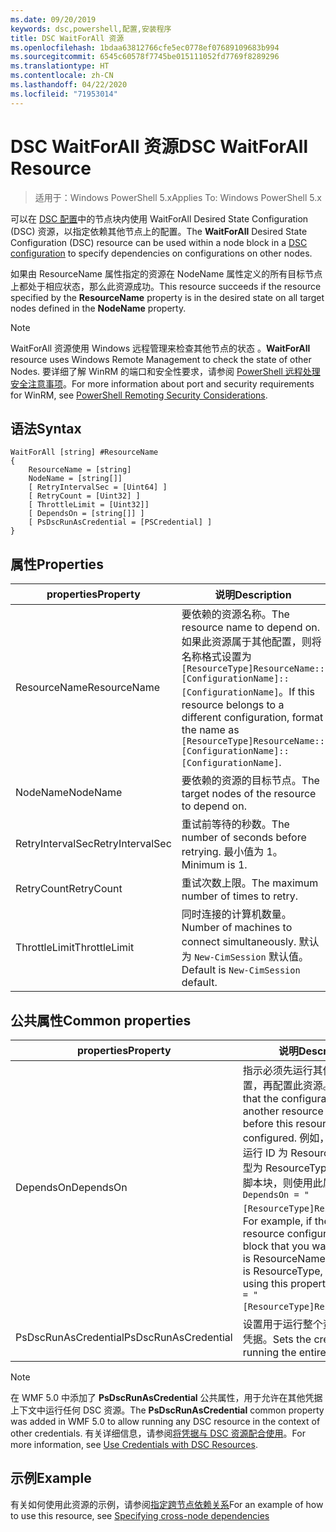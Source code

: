 ```yaml
---
ms.date: 09/20/2019
keywords: dsc,powershell,配置,安装程序
title: DSC WaitForAll 资源
ms.openlocfilehash: 1bdaa63812766cfe5ec0778ef07689109683b994
ms.sourcegitcommit: 6545c60578f7745be015111052fd7769f8289296
ms.translationtype: HT
ms.contentlocale: zh-CN
ms.lasthandoff: 04/22/2020
ms.locfileid: "71953014"
---
```

# <a name="dsc-waitforall-resource"></a><span data-ttu-id="c9114-103">DSC WaitForAll 资源</span><span class="sxs-lookup"><span data-stu-id="c9114-103">DSC WaitForAll Resource</span></span>

> <span data-ttu-id="c9114-104">适用于：Windows PowerShell 5.x</span><span class="sxs-lookup"><span data-stu-id="c9114-104">Applies To: Windows PowerShell 5.x</span></span>

<span data-ttu-id="c9114-105">可以在 [DSC 配置](../../../configurations/configurations.md)中的节点块内使用 WaitForAll  Desired State Configuration (DSC) 资源，以指定依赖其他节点上的配置。</span><span class="sxs-lookup"><span data-stu-id="c9114-105">The **WaitForAll** Desired State Configuration (DSC) resource can be used within a node block in a [DSC configuration](../../../configurations/configurations.md) to specify dependencies on configurations on other nodes.</span></span>

<span data-ttu-id="c9114-106">如果由 ResourceName  属性指定的资源在 NodeName  属性定义的所有目标节点上都处于相应状态，那么此资源成功。</span><span class="sxs-lookup"><span data-stu-id="c9114-106">This resource succeeds if the resource specified by the **ResourceName** property is in the desired state on all target nodes defined in the **NodeName** property.</span></span>

> [!NOTE]
> <span data-ttu-id="c9114-107">WaitForAll 资源使用 Windows 远程管理来检查其他节点的状态  。</span><span class="sxs-lookup"><span data-stu-id="c9114-107">**WaitForAll** resource uses Windows Remote Management to check the state of other Nodes.</span></span> <span data-ttu-id="c9114-108">要详细了解 WinRM 的端口和安全性要求，请参阅 [PowerShell 远程处理安全注意事项](/powershell/scripting/learn/remoting/winrmsecurity?view=powershell-6)。</span><span class="sxs-lookup"><span data-stu-id="c9114-108">For more information about port and security requirements for WinRM, see [PowerShell Remoting Security Considerations](/powershell/scripting/learn/remoting/winrmsecurity?view=powershell-6).</span></span>

## <a name="syntax"></a><span data-ttu-id="c9114-109">语法</span><span class="sxs-lookup"><span data-stu-id="c9114-109">Syntax</span></span>

```Syntax
WaitForAll [string] #ResourceName
{
    ResourceName = [string]
    NodeName = [string[]]
    [ RetryIntervalSec = [Uint64] ]
    [ RetryCount = [Uint32] ]
    [ ThrottleLimit = [Uint32]]
    [ DependsOn = [string[]] ]
    [ PsDscRunAsCredential = [PSCredential] ]
}
```

## <a name="properties"></a><span data-ttu-id="c9114-110">属性</span><span class="sxs-lookup"><span data-stu-id="c9114-110">Properties</span></span>

|<span data-ttu-id="c9114-111">properties</span><span class="sxs-lookup"><span data-stu-id="c9114-111">Property</span></span> |<span data-ttu-id="c9114-112">说明</span><span class="sxs-lookup"><span data-stu-id="c9114-112">Description</span></span> |
|---|---|
|<span data-ttu-id="c9114-113">ResourceName</span><span class="sxs-lookup"><span data-stu-id="c9114-113">ResourceName</span></span> |<span data-ttu-id="c9114-114">要依赖的资源名称。</span><span class="sxs-lookup"><span data-stu-id="c9114-114">The resource name to depend on.</span></span> <span data-ttu-id="c9114-115">如果此资源属于其他配置，则将名称格式设置为 `[ResourceType]ResourceName::[ConfigurationName]::[ConfigurationName]`。</span><span class="sxs-lookup"><span data-stu-id="c9114-115">If this resource belongs to a different configuration, format the name as `[ResourceType]ResourceName::[ConfigurationName]::[ConfigurationName]`.</span></span> |
|<span data-ttu-id="c9114-116">NodeName</span><span class="sxs-lookup"><span data-stu-id="c9114-116">NodeName</span></span> |<span data-ttu-id="c9114-117">要依赖的资源的目标节点。</span><span class="sxs-lookup"><span data-stu-id="c9114-117">The target nodes of the resource to depend on.</span></span> |
|<span data-ttu-id="c9114-118">RetryIntervalSec</span><span class="sxs-lookup"><span data-stu-id="c9114-118">RetryIntervalSec</span></span> |<span data-ttu-id="c9114-119">重试前等待的秒数。</span><span class="sxs-lookup"><span data-stu-id="c9114-119">The number of seconds before retrying.</span></span> <span data-ttu-id="c9114-120">最小值为 1。</span><span class="sxs-lookup"><span data-stu-id="c9114-120">Minimum is 1.</span></span> |
|<span data-ttu-id="c9114-121">RetryCount</span><span class="sxs-lookup"><span data-stu-id="c9114-121">RetryCount</span></span> |<span data-ttu-id="c9114-122">重试次数上限。</span><span class="sxs-lookup"><span data-stu-id="c9114-122">The maximum number of times to retry.</span></span> |
|<span data-ttu-id="c9114-123">ThrottleLimit</span><span class="sxs-lookup"><span data-stu-id="c9114-123">ThrottleLimit</span></span> |<span data-ttu-id="c9114-124">同时连接的计算机数量。</span><span class="sxs-lookup"><span data-stu-id="c9114-124">Number of machines to connect simultaneously.</span></span> <span data-ttu-id="c9114-125">默认为 `New-CimSession` 默认值。</span><span class="sxs-lookup"><span data-stu-id="c9114-125">Default is `New-CimSession` default.</span></span> |

## <a name="common-properties"></a><span data-ttu-id="c9114-126">公共属性</span><span class="sxs-lookup"><span data-stu-id="c9114-126">Common properties</span></span>

|<span data-ttu-id="c9114-127">properties</span><span class="sxs-lookup"><span data-stu-id="c9114-127">Property</span></span> |<span data-ttu-id="c9114-128">说明</span><span class="sxs-lookup"><span data-stu-id="c9114-128">Description</span></span> |
|---|---|
|<span data-ttu-id="c9114-129">DependsOn</span><span class="sxs-lookup"><span data-stu-id="c9114-129">DependsOn</span></span> |<span data-ttu-id="c9114-130">指示必须先运行其他资源的配置，再配置此资源。</span><span class="sxs-lookup"><span data-stu-id="c9114-130">Indicates that the configuration of another resource must run before this resource is configured.</span></span> <span data-ttu-id="c9114-131">例如，如果想要首先运行 ID 为 ResourceName、类型为 ResourceType 的资源配置脚本块，则使用此属性的语法为 `DependsOn = "[ResourceType]ResourceName"`。</span><span class="sxs-lookup"><span data-stu-id="c9114-131">For example, if the ID of the resource configuration script block that you want to run first is ResourceName and its type is ResourceType, the syntax for using this property is `DependsOn = "[ResourceType]ResourceName"`.</span></span> |
|<span data-ttu-id="c9114-132">PsDscRunAsCredential</span><span class="sxs-lookup"><span data-stu-id="c9114-132">PsDscRunAsCredential</span></span> |<span data-ttu-id="c9114-133">设置用于运行整个资源的身份的凭据。</span><span class="sxs-lookup"><span data-stu-id="c9114-133">Sets the credential for running the entire resource as.</span></span> |

> [!NOTE]
> <span data-ttu-id="c9114-134">在 WMF 5.0 中添加了 **PsDscRunAsCredential** 公共属性，用于允许在其他凭据上下文中运行任何 DSC 资源。</span><span class="sxs-lookup"><span data-stu-id="c9114-134">The **PsDscRunAsCredential** common property was added in WMF 5.0 to allow running any DSC resource in the context of other credentials.</span></span> <span data-ttu-id="c9114-135">有关详细信息，请参阅[将凭据与 DSC 资源配合使用](../../../configurations/runasuser.md)。</span><span class="sxs-lookup"><span data-stu-id="c9114-135">For more information, see [Use Credentials with DSC Resources](../../../configurations/runasuser.md).</span></span>

## <a name="example"></a><span data-ttu-id="c9114-136">示例</span><span class="sxs-lookup"><span data-stu-id="c9114-136">Example</span></span>

<span data-ttu-id="c9114-137">有关如何使用此资源的示例，请参阅[指定跨节点依赖关系](../../../configurations/crossNodeDependencies.md)</span><span class="sxs-lookup"><span data-stu-id="c9114-137">For an example of how to use this resource, see [Specifying cross-node dependencies](../../../configurations/crossNodeDependencies.md)</span></span>